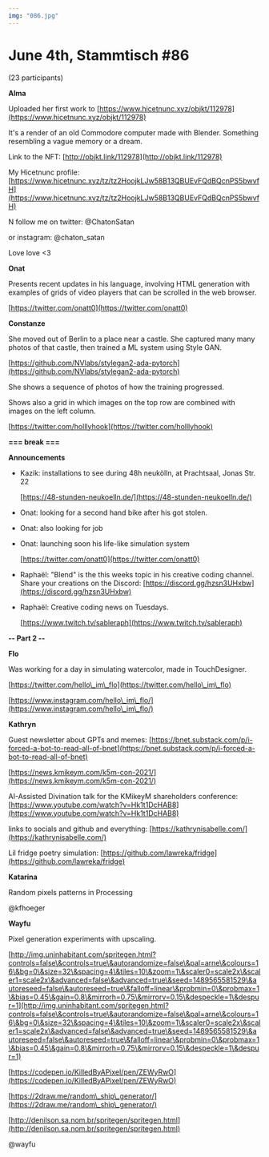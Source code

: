 ```yaml
---
img: "086.jpg"
---
```


# **June 4th, Stammtisch #86**


(23 participants)



**Alma**

Uploaded her first work to [https://www.hicetnunc.xyz/objkt/112978](https://www.hicetnunc.xyz/objkt/112978)

It's a render of an old Commodore computer made with Blender. Something resembling a vague memory or a dream.



Link to the NFT: [http://objkt.link/112978](http://objkt.link/112978)

My Hicetnunc profile: [https://www.hicetnunc.xyz/tz/tz2HoojkLJw58B13QBUEvFQdBQcnPS5bwvfH](https://www.hicetnunc.xyz/tz/tz2HoojkLJw58B13QBUEvFQdBQcnPS5bwvfH)

N follow me on twitter: @ChatonSatan

or instagram: @chaton\_satan

Love love <3



**Onat**

Presents recent updates in his language, involving HTML generation with examples of grids of video players that can be scrolled in the web browser.



[https://twitter.com/onatt0](https://twitter.com/onatt0)



**Constanze**

She moved out of Berlin to a place near a castle. She captured many many photos of that castle, then trained a ML system using Style GAN.

[https://github.com/NVlabs/stylegan2-ada-pytorch](https://github.com/NVlabs/stylegan2-ada-pytorch)

She shows a sequence of photos of how the training progressed.



Shows also a grid in which images on the top row are combined with images on the left column.



[https://twitter.com/holllyhook](https://twitter.com/holllyhook)



**=== break ===**



**Announcements**



- Kazik: installations to see during 48h neukölln, at Prachtsaal, Jonas Str. 22 

  [https://48-stunden-neukoelln.de/](https://48-stunden-neukoelln.de/)

- Onat: looking for a second hand bike after his got stolen.

- Onat: also looking for job

- Onat: launching soon his life-like simulation system

  [https://twitter.com/onatt0](https://twitter.com/onatt0)

- Raphaël: "Blend" is the this weeks topic in his creative coding channel. Share your creations on the Discord: [https://discord.gg/hzsn3UHxbw](https://discord.gg/hzsn3UHxbw)

- Raphaël: Creative coding news on Tuesdays.

  [https://www.twitch.tv/sableraph](https://www.twitch.tv/sableraph)



**-- Part 2 --**



**Flo**

Was working for a day in simulating watercolor, made in TouchDesigner.



[https://twitter.com/hello\_im\_flo](https://twitter.com/hello\_im\_flo)

[https://www.instagram.com/hello\_im\_flo/](https://www.instagram.com/hello\_im\_flo/)





**Kathryn**



Guest newsletter about GPTs and memes: [https://bnet.substack.com/p/i-forced-a-bot-to-read-all-of-bnet](https://bnet.substack.com/p/i-forced-a-bot-to-read-all-of-bnet)

[https://news.kmikeym.com/k5m-con-2021/](https://news.kmikeym.com/k5m-con-2021/)



AI-Assisted Divination talk for the KMikeyM shareholders conference: [https://www.youtube.com/watch?v=Hk1t1DcHAB8](https://www.youtube.com/watch?v=Hk1t1DcHAB8)



links to socials and github and everything: [https://kathrynisabelle.com/](https://kathrynisabelle.com/)



Lil fridge poetry simulation: [https://github.com/lawreka/fridge](https://github.com/lawreka/fridge)



**Katarina**

Random pixels patterns in Processing

@kfhoeger



**Wayfu**

Pixel generation experiments with upscaling.



[http://img.uninhabitant.com/spritegen.html?controls=false\&controls=true\&autorandomize=false\&pal=arne\&colours=16\&bg=0\&size=32\&spacing=4\&tiles=10\&zoom=1\&scaler0=scale2x\&scaler1=scale2x\&advanced=false\&advanced=true\&seed=1489565581529\&autoreseed=false\&autoreseed=true\&falloff=linear\&probmin=0\&probmax=1\&bias=0.45\&gain=0.8\&mirrorh=0.75\&mirrorv=0.15\&despeckle=1\&despur=1](http://img.uninhabitant.com/spritegen.html?controls=false\&controls=true\&autorandomize=false\&pal=arne\&colours=16\&bg=0\&size=32\&spacing=4\&tiles=10\&zoom=1\&scaler0=scale2x\&scaler1=scale2x\&advanced=false\&advanced=true\&seed=1489565581529\&autoreseed=false\&autoreseed=true\&falloff=linear\&probmin=0\&probmax=1\&bias=0.45\&gain=0.8\&mirrorh=0.75\&mirrorv=0.15\&despeckle=1\&despur=1)



[https://codepen.io/KilledByAPixel/pen/ZEWyRwO](https://codepen.io/KilledByAPixel/pen/ZEWyRwO)



[https://2draw.me/random\_ship\_generator/](https://2draw.me/random\_ship\_generator/)



[http://denilson.sa.nom.br/spritegen/spritegen.html](http://denilson.sa.nom.br/spritegen/spritegen.html)



@wayfu
